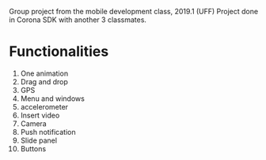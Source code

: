 Group project from the mobile development class, 2019.1 (UFF)
Project done in Corona SDK with another 3 classmates.

# Functionalities
1. One animation
2. Drag and drop
3. GPS  
4. Menu and windows
5. accelerometer 
6. Insert video
7. Camera
8. Push notification
9. Slide panel  
10. Buttons
